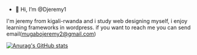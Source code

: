 - 👋 Hi, I’m @Djeremy1

I'm jeremy from kigali-rwanda and i study web designing myself, i enjoy learning frameworks in wordpress.
if you want to reach me you can send email(mugabojeremy2@gmail.com)

[![Anurag's GitHub stats](https://github-readme-stats.vercel.app/api?username=Djeremy1)](https://github.com/anuraghazra/github-readme-stats)

